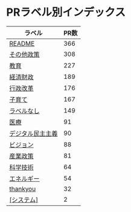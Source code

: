 # PRラベル別インデックス

| ラベル | PR数 |
|--------|------|
| [README](label_README.md) | 366 |
| [その他政策](label_その他政策.md) | 308 |
| [教育](label_教育.md) | 227 |
| [経済財政](label_経済財政.md) | 189 |
| [行政改革](label_行政改革.md) | 176 |
| [子育て](label_子育て.md) | 167 |
| [ラベルなし](label_ラベルなし.md) | 149 |
| [医療](label_医療.md) | 91 |
| [デジタル民主主義](label_デジタル民主主義.md) | 90 |
| [ビジョン](label_ビジョン.md) | 88 |
| [産業政策](label_産業政策.md) | 81 |
| [科学技術](label_科学技術.md) | 64 |
| [エネルギー](label_エネルギー.md) | 54 |
| [thankyou](label_thankyou.md) | 32 |
| [[システム]](label_[システム].md) | 2 |
